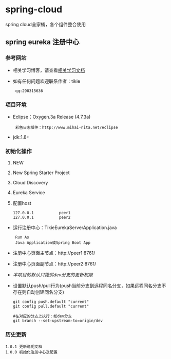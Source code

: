 # spring-cloud
spring cloud全家桶，各个组件整合使用

## spring eureka 注册中心

### 参考网站
 + 相关学习博客，请查看[相关学习文档](https://www.cnblogs.com/cralor/p/9223994.html "spring boot 2.0.3+spring cloud （Finchley）1、搭建服务注册和发现组件Eureka 以及构建高可用Eureka Server集群")
 + 如有任何问题欢迎联系作者：tikie
 
        qq:290315636
    
 
### 项目环境
 - Eclipse：Oxygen.3a Release (4.7.3a)
 
        彩色日志插件：http://www.mihai-nita.net/eclipse
 
 - jdk:1.8+


### 初始化操作
 1. NEW
 2. New Spring Starter Project
 3. Cloud Discovery
 4. Eureka Service
 5. 配置host
 
        127.0.0.1           peer1
        127.0.0.1           peer2
 
 + 运行注册中心：TikieEurekaServerApplication.java
    
        Run As
        Java Application或Spring Boot App
 + 注册中心页面主节点：http://peer1:8761/
 + 注册中心页面副节点：http://peer2:8761/
 
 + *本项目的默认只提供dev分支的更新权限*
 
 + 设置默认push/pull行为(push当前分支到远程同名分支，如果远程同名分支不存在则自动创建同名分支)
    
       git config push.default "current"
       git config pull.default "current"
       
       #在对应的分支上执行：如dev分支
       git branch --set-upstream-to=origin/dev
 
### 历史更新

    1.0.1 更新说明文档
    1.0.0 初始化注册中心及配置

